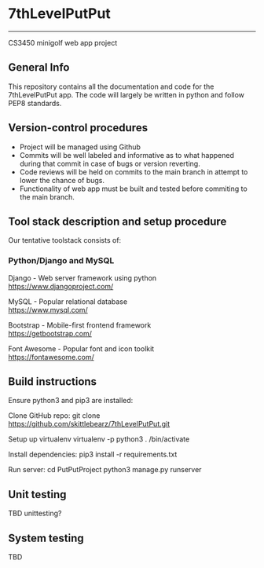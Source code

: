 # 7thLevelPutPut
***
CS3450 minigolf web app project

## General Info

This repository contains all the documentation and code for the 7thLevelPutPut app. The code will largely be written in python and follow PEP8 standards.

## Version-control procedures

- Project will be managed using Github
- Commits will be well labeled and informative as to what happened during that commit in case of bugs or version reverting.
- Code reviews will be held on commits to the main branch in attempt to lower the chance of bugs.
- Functionality of web app must be built and tested before commiting to the main branch.

## Tool stack description and setup procedure

Our tentative toolstack consists of:

### Python/Django and MySQL

Django - Web server framework using python  
https://www.djangoproject.com/

MySQL - Popular relational database  
https://www.mysql.com/

Bootstrap - Mobile-first frontend framework  
https://getbootstrap.com/

Font Awesome - Popular font and icon toolkit  
https://fontawesome.com/

## Build instructions
Ensure python3 and pip3 are installed:

Clone GitHub repo:
    git clone https://github.com/skittlebearz/7thLevelPutPut.git

Setup up virtualenv
    virtualenv -p python3 <name>
    . <name>/bin/activate

Install dependencies:
    pip3 install -r requirements.txt

Run server:
    cd PutPutProject
    python3 manage.py runserver

## Unit testing

TBD unittesting?
   
## System testing

TBD

